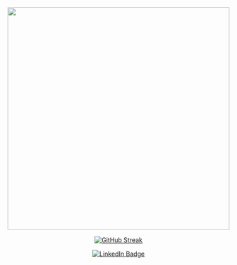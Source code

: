 <div id="header" align="center">
    <div>
        <img src="https://media.giphy.com/media/YtkBhVpYTySsqiP04V/giphy.gif" width="500"/>
    </div>

[![GitHub Streak](http://github-readme-streak-stats.herokuapp.com?user=pmatias&theme=blueberry_duo&hide_border=true)](https://github.com/pmatias)

<!-- [![Top Langs](https://github-readme-stats.vercel.app/api/top-langs/?username=pmatias&show_icons=true&theme=dracula)](https://github.com/pmatias) -->

<!-- ![Stats](https://github-readme-stats.vercel.app/api?username=pmatias&show_icons=true&theme=tokyonight&hide_border=1&count_private=1&hide_title=1)
 -->

<img src="https://komarev.com/ghpvc/?username=pmatias&style=flat-square&color=blue" alt=""/>
    <div id="badges">
        <a href="https://www.linkedin.com/in/lambdavector/">
            <img src="https://img.shields.io/badge/LinkedIn-blue?style=for-the-badge&logo=linkedin&logoColor=white" alt="LinkedIn Badge"/>
        </a>
    </div>

</div>

